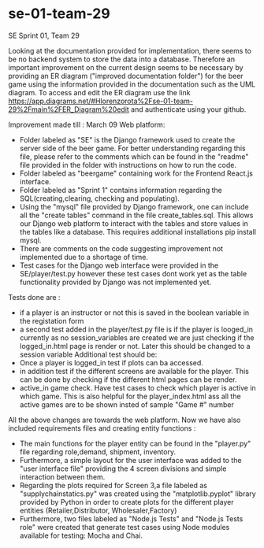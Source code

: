 # se-01-team-29
SE Sprint 01, Team 29

Looking at the documentation provided for implementation, there seems to be no backend system to store the data into a database. Therefore an important improvement on the current design seems to be necessary by providing an ER diagram ("improved documentation folder") for the beer game using the information provided in the documentation such as the UML diagram. To access and edit the ER diagram use the link https://app.diagrams.net/#Hlorenzorota%2Fse-01-team-29%2Fmain%2FER_Diagram%20edit and authenticate using your github. 

Improvement made till : March 09
Web platform:
- Folder labeled as "SE" is the Django framework used to create the server side of the beer game. For better understanding regarding this file, please refer to the comments which can be found in the "readme" file provided in the folder with instructions on how to run the code. 
- Folder labeled as "beergame" containing work for the Frontend React.js interface.
- Folder labeled as "Sprint 1" contains information regarding the SQL(creating,clearing, checking and populating).
- Using the "mysql" file provided by Django framework, one can include all the "create tables" command in the file create_tables.sql. This allows our Django web platform to interact with the tables and store values in the tables like a database. This requires additional installations pip install mysql.
- There are comments on the code suggesting improvement not implemented due to a shortage of time.
- Test cases for the Django web interface were provided in the SE/player/test.py however these test cases dont work yet as the table functionality provided by Django was not implemented yet.


Tests done are :
- if a player is an instructor or not this is saved in the boolean variable in the registation form
- a second test added in the player/test.py file is if the player is looged_in currently as no session_variables are created we are just checking if the logged_in.html page is render or not. Later this should be changed to a session variable
Additional test should be:
- Once a player is logged_in test if plots can ba accessed. 
- in addition test if the different screens are available for the player. This can be done by checking if the different html pages can be render.
 - active_in game check. Have test cases to check which player is active in which game. This is also helpful for the player_index.html ass all the active games are to be shown insted of sample "Game #" number

All the above changes are towards the web platform. Now we have also included requirements files and creating entity functions :
- The main functions for the player entity can be found in the "player.py" file regarding role,demand, shipment, inventory.
- Furthermore, a simple layout for the user interface was added to the "user interface file" providing the 4 screen divisions and simple interaction between them.
- Regarding the plots required for Screen 3,a file labeled as "supplychainstatics.py" was created using the "matplotlib.pyplot" library provided by Python in order to create plots for the different player entities (Retailer,Distributor, Wholesaler,Factory)
- Furthermore, two files labeled as "Node.js Tests" and "Node.js Tests role" were created that generate test cases using Node modules available for testing: Mocha and Chai.

 
